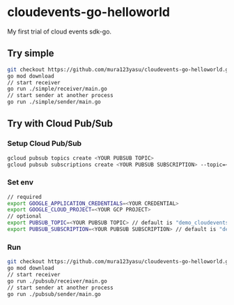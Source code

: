 # cloudevents-go-helloworld
My first trial of cloud events sdk-go.

## Try simple
```sh
git checkout https://github.com/mura123yasu/cloudevents-go-helloworld.git
go mod download
// start receiver
go run ./simple/receiver/main.go
// start sender at another process
go run ./simple/sender/main.go
```

## Try with Cloud Pub/Sub

### Setup Cloud Pub/Sub
```sh
gcloud pubsub topics create <YOUR PUBSUB TOPIC>
gcloud pubsub subscriptions create <YOUR PUBSUB SUBSCRIPTION> --topic=<YOUR PUBSUB TOPIC>
```

### Set env
```sh
// required
export GOOGLE_APPLICATION_CREDENTIALS=<YOUR CREDENTIAL>
export GOOGLE_CLOUD_PROJECT=<YOUR GCP PROJECT>
// optional
export PUBSUB_TOPIC=<YOUR PUBSUB TOPIC> // default is "demo_cloudevents"
export PUBSUB_SUBSCRIPTION=<YOUR PUBSUB SUBSCRIPTION> // default is "demo_cloudevents_subscriber"
```

### Run
```sh
git checkout https://github.com/mura123yasu/cloudevents-go-helloworld.git
go mod download
// start receiver
go run ./pubsub/receiver/main.go
// start sender at another process
go run ./pubsub/sender/main.go
```